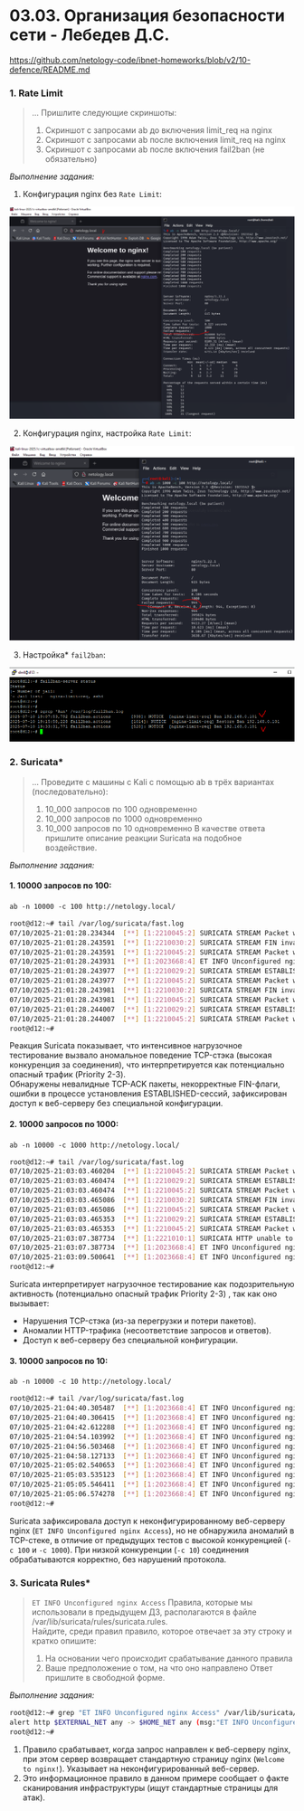 # 03.03. Организация безопасности сети - Лебедев Д.С.
https://github.com/netology-code/ibnet-homeworks/blob/v2/10-defence/README.md
### 1. Rate Limit
> ...
>Пришлите следующие скриншоты:
> 1. Скриншот с запросами ab до включения limit_req на nginx
> 2. Скриншот с запросами ab после включения limit_req на nginx
> 3. Скриншот с запросами ab после включения fail2ban (не обязательно)

*Выполнение задания:*  

1. Конфигурация nginx без `Rate Limit`:

![](_att/020303/020303-01-01.png)  

2. Конфигурация nginx, настройка `Rate Limit`:

![](_att/020303/020303-01-02.png)  

3. Настройка* `fail2ban`:

![](_att/020303/020303-01-03.png)

### 2. Suricata*
> ...
> Проведите с машины с Kali с помощью ab в трёх вариантах (последовательно):
> 1. 10_000 запросов по 100 одновременно
> 2. 10_000 запросов по 1000 одновременно
> 3. 10_000 запросов по 10 одновременно
> В качестве ответа пришлите описание реакции Suricata на подобное воздействие.

*Выполнение задания:*  

#### 1. 10000 запросов по 100:

`ab -n 10000 -c 100 http://netology.local/`

```sh
root@d12:~# tail /var/log/suricata/fast.log
07/10/2025-21:01:28.234344  [**] [1:2210045:2] SURICATA STREAM Packet with invalid ack [**] [Classification: Generic Protocol Command Decode] [Priority: 3] {TCP} 192.168.0.102:80 -> 192.168.0.101:43406
07/10/2025-21:01:28.243591  [**] [1:2210030:2] SURICATA STREAM FIN invalid ack [**] [Classification: Generic Protocol Command Decode] [Priority: 3] {TCP} 192.168.0.102:80 -> 192.168.0.101:43340
07/10/2025-21:01:28.243591  [**] [1:2210045:2] SURICATA STREAM Packet with invalid ack [**] [Classification: Generic Protocol Command Decode] [Priority: 3] {TCP} 192.168.0.102:80 -> 192.168.0.101:43340
07/10/2025-21:01:28.243931  [**] [1:2023668:4] ET INFO Unconfigured nginx Access [**] [Classification: Potentially Bad Traffic] [Priority: 2] {TCP} 192.168.0.102:80 -> 192.168.0.101:43330
07/10/2025-21:01:28.243977  [**] [1:2210029:2] SURICATA STREAM ESTABLISHED invalid ack [**] [Classification: Generic Protocol Command Decode] [Priority: 3] {TCP} 192.168.0.101:43340 -> 192.168.0.102:80
07/10/2025-21:01:28.243977  [**] [1:2210045:2] SURICATA STREAM Packet with invalid ack [**] [Classification: Generic Protocol Command Decode] [Priority: 3] {TCP} 192.168.0.101:43340 -> 192.168.0.102:80
07/10/2025-21:01:28.243981  [**] [1:2210030:2] SURICATA STREAM FIN invalid ack [**] [Classification: Generic Protocol Command Decode] [Priority: 3] {TCP} 192.168.0.101:43340 -> 192.168.0.102:80
07/10/2025-21:01:28.243981  [**] [1:2210045:2] SURICATA STREAM Packet with invalid ack [**] [Classification: Generic Protocol Command Decode] [Priority: 3] {TCP} 192.168.0.101:43340 -> 192.168.0.102:80
07/10/2025-21:01:28.244007  [**] [1:2210029:2] SURICATA STREAM ESTABLISHED invalid ack [**] [Classification: Generic Protocol Command Decode] [Priority: 3] {TCP} 192.168.0.102:80 -> 192.168.0.101:43340
07/10/2025-21:01:28.244007  [**] [1:2210045:2] SURICATA STREAM Packet with invalid ack [**] [Classification: Generic Protocol Command Decode] [Priority: 3] {TCP} 192.168.0.102:80 -> 192.168.0.101:43340
root@d12:~#
```


Реакция Suricata показывает, что интенсивное нагрузочное тестирование вызвало аномальное поведение TCP-стэка (высокая конкуренция за соединения), что интерпретируется как потенциально опасный трафик (Priority 2-3).  
Обнаружены невалидные TCP-ACK пакеты, некорректные FIN-флаги, ошибки в процессе установления ESTABLISHED-сессий, зафиксирован доступ к веб-серверу без специальной конфигурации.

#### 2. 10000 запросов по 1000:

`ab -n 10000 -c 1000 http://netology.local/`

```sh
root@d12:~# tail /var/log/suricata/fast.log
07/10/2025-21:03:03.460204  [**] [1:2210045:2] SURICATA STREAM Packet with invalid ack [**] [Classification: Generic Protocol Command Decode] [Priority: 3] {TCP} 192.168.0.102:80 -> 192.168.0.101:53838
07/10/2025-21:03:03.460474  [**] [1:2210029:2] SURICATA STREAM ESTABLISHED invalid ack [**] [Classification: Generic Protocol Command Decode] [Priority: 3] {TCP} 192.168.0.101:51860 -> 192.168.0.102:80
07/10/2025-21:03:03.460474  [**] [1:2210045:2] SURICATA STREAM Packet with invalid ack [**] [Classification: Generic Protocol Command Decode] [Priority: 3] {TCP} 192.168.0.101:51860 -> 192.168.0.102:80
07/10/2025-21:03:03.465086  [**] [1:2210030:2] SURICATA STREAM FIN invalid ack [**] [Classification: Generic Protocol Command Decode] [Priority: 3] {TCP} 192.168.0.102:80 -> 192.168.0.101:53838
07/10/2025-21:03:03.465086  [**] [1:2210045:2] SURICATA STREAM Packet with invalid ack [**] [Classification: Generic Protocol Command Decode] [Priority: 3] {TCP} 192.168.0.102:80 -> 192.168.0.101:53838
07/10/2025-21:03:03.465353  [**] [1:2210029:2] SURICATA STREAM ESTABLISHED invalid ack [**] [Classification: Generic Protocol Command Decode] [Priority: 3] {TCP} 192.168.0.101:53838 -> 192.168.0.102:80
07/10/2025-21:03:03.465353  [**] [1:2210045:2] SURICATA STREAM Packet with invalid ack [**] [Classification: Generic Protocol Command Decode] [Priority: 3] {TCP} 192.168.0.101:53838 -> 192.168.0.102:80
07/10/2025-21:03:07.387734  [**] [1:2221010:1] SURICATA HTTP unable to match response to request [**] [Classification: Generic Protocol Command Decode] [Priority: 3] {TCP} 192.168.0.102:80 -> 192.168.0.101:42036
07/10/2025-21:03:07.387734  [**] [1:2023668:4] ET INFO Unconfigured nginx Access [**] [Classification: Potentially Bad Traffic] [Priority: 2] {TCP} 192.168.0.102:80 -> 192.168.0.101:42036
07/10/2025-21:03:09.500641  [**] [1:2023668:4] ET INFO Unconfigured nginx Access [**] [Classification: Potentially Bad Traffic] [Priority: 2] {TCP} 192.168.0.102:80 -> 192.168.0.101:46522
root@d12:~#
```
  
Suricata интерпретирует нагрузочное тестирование как подозрительную активность (потенциально опасный трафик Priority 2-3) , так как оно вызывает:
- Нарушения TCP-стэка (из-за перегрузки и потери пакетов).
- Аномалии HTTP-трафика (несоответствие запросов и ответов).
- Доступ к веб-серверу без специальной конфигурации.

#### 3. 10000 запросов по 10:

`ab -n 10000 -c 10 http://netology.local/`

```sh
root@d12:~# tail /var/log/suricata/fast.log
07/10/2025-21:04:40.305487  [**] [1:2023668:4] ET INFO Unconfigured nginx Access [**] [Classification: Potentially Bad Traffic] [Priority: 2] {TCP} 192.168.0.102:80 -> 192.168.0.101:38190
07/10/2025-21:04:40.306415  [**] [1:2023668:4] ET INFO Unconfigured nginx Access [**] [Classification: Potentially Bad Traffic] [Priority: 2] {TCP} 192.168.0.102:80 -> 192.168.0.101:40776
07/10/2025-21:04:42.612288  [**] [1:2023668:4] ET INFO Unconfigured nginx Access [**] [Classification: Potentially Bad Traffic] [Priority: 2] {TCP} 192.168.0.102:80 -> 192.168.0.101:39576
07/10/2025-21:04:54.103992  [**] [1:2023668:4] ET INFO Unconfigured nginx Access [**] [Classification: Potentially Bad Traffic] [Priority: 2] {TCP} 192.168.0.102:80 -> 192.168.0.101:43164
07/10/2025-21:04:56.503468  [**] [1:2023668:4] ET INFO Unconfigured nginx Access [**] [Classification: Potentially Bad Traffic] [Priority: 2] {TCP} 192.168.0.102:80 -> 192.168.0.101:37400
07/10/2025-21:04:58.127133  [**] [1:2023668:4] ET INFO Unconfigured nginx Access [**] [Classification: Potentially Bad Traffic] [Priority: 2] {TCP} 192.168.0.102:80 -> 192.168.0.101:40468
07/10/2025-21:05:02.540653  [**] [1:2023668:4] ET INFO Unconfigured nginx Access [**] [Classification: Potentially Bad Traffic] [Priority: 2] {TCP} 192.168.0.102:80 -> 192.168.0.101:40342
07/10/2025-21:05:03.535123  [**] [1:2023668:4] ET INFO Unconfigured nginx Access [**] [Classification: Potentially Bad Traffic] [Priority: 2] {TCP} 192.168.0.102:80 -> 192.168.0.101:38178
07/10/2025-21:05:05.546411  [**] [1:2023668:4] ET INFO Unconfigured nginx Access [**] [Classification: Potentially Bad Traffic] [Priority: 2] {TCP} 192.168.0.102:80 -> 192.168.0.101:48982
07/10/2025-21:05:06.574278  [**] [1:2023668:4] ET INFO Unconfigured nginx Access [**] [Classification: Potentially Bad Traffic] [Priority: 2] {TCP} 192.168.0.102:80 -> 192.168.0.101:57432
root@d12:~#
```

Suricata зафиксировала доступ к неконфигурированному веб-серверу nginx (`ET INFO Unconfigured nginx Access`), но не обнаружила аномалий в TCP-стеке, в отличие от предыдущих тестов с высокой конкуренцией (`-c 100` и `-c 1000`). При низкой конкуренции (`-c 10`) соединения обрабатываются корректно, без нарушений протокола.

### 3. Suricata Rules*
> `ET INFO Unconfigured nginx Access`
> Правила, которые мы использовали в предыдущем ДЗ, располагаются в файле /var/lib/suricata/rules/suricata.rules.  
> Найдите, среди правил правило, которое отвечает за эту строку и кратко опишите:
> 1. На основании чего происходит срабатывание данного правила
> 2. Ваше предположение о том, на что оно направлено
> Ответ пришлите в свободной форме.

*Выполнение задания:*  

```sh
root@d12:~# grep "ET INFO Unconfigured nginx Access" /var/lib/suricata/rules/suricata.rules
alert http $EXTERNAL_NET any -> $HOME_NET any (msg:"ET INFO Unconfigured nginx Access"; flow:from_server,established; http.stat_code; content:"200"; file.data; content:"|3C|title|3E|Welcome to nginx|213C2F|title|3E|"; classtype:bad-unknown; sid:2023668; rev:4; metadata:attack_target Client_Endpoint, created_at 2016_12_19, deployment Perimeter, performance_impact Low, confidence High, signature_severity Informational, updated_at 2022_11_21;)
root@d12:~#
```

1. Правило срабатывает, когда запрос направлен к веб-серверу nginx, при этом сервер возвращает стандартную страницу nginx (`Welcome to nginx!`). Указывает на неконфигурированный веб-сервер.
2. Это информационное правило в данном примере сообщает о факте сканирования инфраструктуры (ищут стандартные страницы для атак).